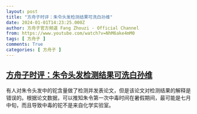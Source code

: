 ```yaml
---
layout: post
title: "方舟子时评：朱令头发检测结果可洗白孙维"
date: 2024-01-01T14:23:25.000Z
author: 方舟子官方频道 Fang Zhouzi - Official Channel
from: https://www.youtube.com/watch?v=NhM6ake4mM0
tags: [ 方舟子 ]
comments: True
categories: [ 方舟子 ]
---
```

<!--1704119005000-->
[方舟子时评：朱令头发检测结果可洗白孙维](https://www.youtube.com/watch?v=NhM6ake4mM0)
------

<div>
有人对朱令头发中的铊含量做了检测并发表论文，但是该论文对检测结果的解释是错误的。根据论文数据，可以推知朱令第一次中毒时间在暑假期间，最可能是七月中旬，而且导致中毒的铊不是来自化学实验室。
</div>

